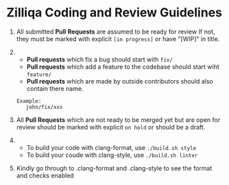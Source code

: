 # Zilliqa Coding and Review Guidelines

1. All submitted **Pull Requests** are assumed to be ready for review 
   If not, they must be marked with explicit  `[in progress]` or have "[WIP]" in title.

2. - **Pull requests** which fix a bug should start with `fix/`
   - **Pull requests** which add a feature to the codebase should start wiht `feature/`
   - **Pull requests** which are made by outside contributors should also contain there name.
   ```
   Example:
      john/fix/xxx
    ```

3. All **Pull Requests** which are not ready to be merged yet but are open for review should be marked with explicit `on hold` or should be a draft.

4. - To build your code with clang-format, use `./build.sh style`
   - To build your coude with clang-style, use `./build.sh linter`

5. Kindly go through to .clang-format and .clang-style to see the format and checks enabled
